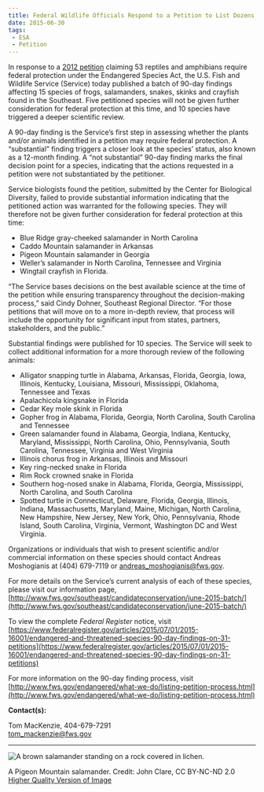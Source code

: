 ```yaml
---
title: Federal Wildlife Officials Respond to a Petition to List Dozens of Species under the Endangered Species Act
date: 2015-06-30
tags:
 - ESA 
 - Petition
---
```


In response to a [2012 petition](http://www.fws.gov/southeast/candidateconservation/june-2015-batch/) claiming 53 reptiles and amphibians require federal protection under the Endangered Species Act, the U.S. Fish and Wildlife Service (Service) today published a batch of 90-day findings affecting 15 species of frogs, salamanders, snakes, skinks and crayfish found in the Southeast. Five petitioned species will not be given further consideration for federal protection at this time, and 10 species have triggered a deeper scientific review.

A 90-day finding is the Service’s first step in assessing whether the plants and/or animals identified in a petition may require federal protection. A “substantial” finding triggers a closer look at the species’ status, also known as a 12-month finding. A “not substantial” 90-day finding marks the final decision point for a species, indicating that the actions requested in a petition were not substantiated by the petitioner.

Service biologists found the petition, submitted by the Center for Biological Diversity, failed to provide substantial information indicating that the petitioned action was warranted for the following species. They will therefore not be given further consideration for federal protection at this time:

*   Blue Ridge gray-cheeked salamander in North Carolina
*   Caddo Mountain salamander in Arkansas
*   Pigeon Mountain salamander in Georgia
*   Weller’s salamander in North Carolina, Tennessee and Virginia
*   Wingtail crayfish in Florida.

“The Service bases decisions on the best available science at the time of the petition while ensuring transparency throughout the decision-making process,” said Cindy Dohner, Southeast Regional Director. “For those petitions that will move on to a more in-depth review, that process will include the opportunity for significant input from states, partners, stakeholders, and the public.”

Substantial findings were published for 10 species. The Service will seek to collect additional information for a more thorough review of the following animals:

*   Alligator snapping turtle in Alabama, Arkansas, Florida, Georgia, Iowa, Illinois, Kentucky, Louisiana, Missouri, Mississippi, Oklahoma, Tennessee and Texas
*   Apalachicola kingsnake in Florida
*   Cedar Key mole skink in Florida
*   Gopher frog in Alabama, Florida, Georgia, North Carolina, South Carolina and Tennessee
*   Green salamander found in Alabama, Georgia, Indiana, Kentucky, Maryland, Mississippi, North Carolina, Ohio, Pennsylvania, South Carolina, Tennessee, Virginia and West Virginia
*   Illinois chorus frog in Arkansas, Illinois and Missouri
*   Key ring-necked snake in Florida
*   Rim Rock crowned snake in Florida
*   Southern hog-nosed snake in Alabama, Florida, Georgia, Mississippi, North Carolina, and South Carolina
*   Spotted turtle in Connecticut, Delaware, Florida, Georgia, Illinois, Indiana, Massachusetts, Maryland, Maine, Michigan, North Carolina, New Hampshire, New Jersey, New York, Ohio, Pennsylvania, Rhode Island, South Carolina, Virginia, Vermont, Washington DC and West Virginia.

Organizations or individuals that wish to present scientific and/or commercial information on these species should contact Andreas Moshogianis at (404) 679-7119 or andreas_moshogianis@fws.gov.

For more details on the Service’s current analysis of each of these species, please visit our information page, [http://www.fws.gov/southeast/candidateconservation/june-2015-batch/](http://www.fws.gov/southeast/candidateconservation/june-2015-batch/)

To view the complete _Federal Register_ notice, visit [https://www.federalregister.gov/articles/2015/07/01/2015-16001/endangered-and-threatened-species-90-day-findings-on-31-petitions](https://www.federalregister.gov/articles/2015/07/01/2015-16001/endangered-and-threatened-species-90-day-findings-on-31-petitions)

For more information on the 90-day finding process, visit [http://www.fws.gov/endangered/what-we-do/listing-petition-process.html](http://www.fws.gov/endangered/what-we-do/listing-petition-process.html)

**Contact(s):**  

Tom MacKenzie, 404-679-7291  
tom_mackenzie@fws.gov

* * *

![A brown salamander standing on a rock covered in lichen.](images/newsUploads/newsThumbs/newsImageThumb452C5E2D-F92A-1FC8-168DA4A7E5000BC2.jpg)

A Pigeon Mountain salamander. Credit: John Clare, CC BY-NC-ND 2.0  
[Higher Quality Version of Image](https://flic.kr/p/eLEEwc)
